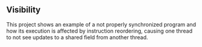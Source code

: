 ## Visibility

This project shows an example of a not properly synchronized program and how its execution is affected by instruction reordering, causing one thread to not see updates to a shared field from another thread.

[Visibility between threads]:http://xpadro.blogspot.com.es/2014/08/java-concurrency-tutorial-visibility.html